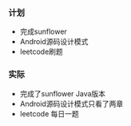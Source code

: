### 计划
* 完成sunflower
* Android源码设计模式
* leetcode刷题

### 实际
* 完成了sunflower Java版本
* Android源码设计模式只看了两章
* leetcode 每日一题